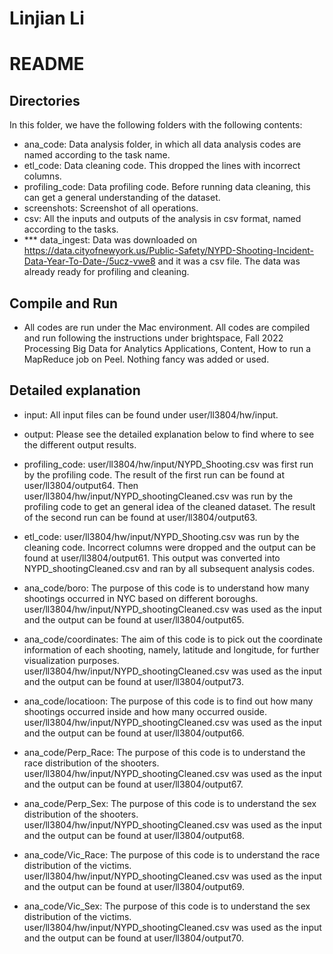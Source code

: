 # Linjian Li
# README

## Directories

In this folder, we have the following folders with the following contents:

- ana_code: Data analysis folder, in which all data analysis codes are named according to the task name.
- etl_code: Data cleaning code. This dropped the lines with incorrect columns.
- profiling_code: Data profiling code. Before running data cleaning, this can get a general understanding of the dataset.
- screenshots: Screenshot of all operations.
- csv: All the inputs and outputs of the analysis in csv format, named according to the tasks. 
- *** data_ingest: Data was downloaded on https://data.cityofnewyork.us/Public-Safety/NYPD-Shooting-Incident-Data-Year-To-Date-/5ucz-vwe8 and it was a csv file. The data was already ready for profiling and cleaning. 

## Compile and Run

- All codes are run under the Mac environment. All codes are compiled and run following the instructions under brightspace, Fall 2022 Processing Big Data for Analytics Applications, Content, How to run a MapReduce job on Peel. Nothing fancy was added or used. 


## Detailed explanation

- input: All input files can be found under user/ll3804/hw/input.
- output: Please see the detailed explanation below to find where to see the different output results. 

- profiling_code: user/ll3804/hw/input/NYPD_Shooting.csv was first run by the profiling code. The result of the first run can be found at user/ll3804/output64. Then user/ll3804/hw/input/NYPD_shootingCleaned.csv was run by the profiling code to get an general idea of the cleaned dataset. The result of the second run can be found at user/ll3804/output63.

- etl_code: user/ll3804/hw/input/NYPD_Shooting.csv was run by the cleaning code. Incorrect columns were dropped and the output can be found at user/ll3804/output61. This output was converted into NYPD_shootingCleaned.csv and ran by all subsequent analysis codes. 

- ana_code/boro: The purpose of this code is to understand how many shootings occurred in NYC based on different boroughs. user/ll3804/hw/input/NYPD_shootingCleaned.csv was used as the input and the output can be found at user/ll3804/output65. 

- ana_code/coordinates: The aim of this code is to pick out the coordinate information of each shooting, namely, latitude and longitude, for further visualization purposes. user/ll3804/hw/input/NYPD_shootingCleaned.csv was used as the input and the output can be found at user/ll3804/output73. 

- ana_code/locatioon: The purpose of this code is to find out how many shootings occurred inside and how many occurred ouside. user/ll3804/hw/input/NYPD_shootingCleaned.csv was used as the input and the output can be found at user/ll3804/output66. 

- ana_code/Perp_Race: The purpose of this code is to understand the race distribution of the shooters. user/ll3804/hw/input/NYPD_shootingCleaned.csv was used as the input and the output can be found at user/ll3804/output67. 

- ana_code/Perp_Sex: The purpose of this code is to understand the sex distribution of the shooters. user/ll3804/hw/input/NYPD_shootingCleaned.csv was used as the input and the output can be found at user/ll3804/output68. 

- ana_code/Vic_Race: The purpose of this code is to understand the race distribution of the victims. user/ll3804/hw/input/NYPD_shootingCleaned.csv was used as the input and the output can be found at user/ll3804/output69. 

- ana_code/Vic_Sex: The purpose of this code is to understand the sex distribution of the victims. user/ll3804/hw/input/NYPD_shootingCleaned.csv was used as the input and the output can be found at user/ll3804/output70. 